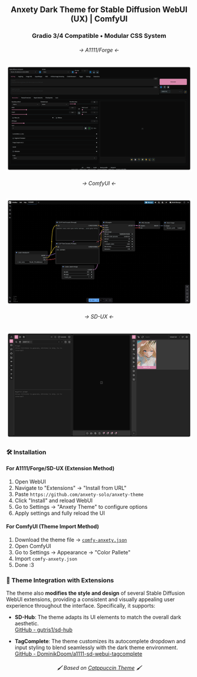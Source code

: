 <div align="center">
    <h2>Anxety Dark Theme for Stable Diffusion WebUI (UX) | ComfyUI</h2>
    <h3>Gradio 3/4 Compatible • Modular CSS System</h3>
</div>


<div align="center">
    <h6>-> A1111/Forge <-</h6>
    <img width="auto" height="auto" src="https://raw.githubusercontent.com/anxety-solo/anxety-theme/main/images/A1111.png"/>
    <h6>-> ComfyUI <-</h6>
    <img width="auto" height="auto" src="https://raw.githubusercontent.com/anxety-solo/anxety-theme/main/images/ComfyUI.png"/>
    <h6>-> SD-UX <-</h6>
    <img width="auto" height="auto" src="https://raw.githubusercontent.com/anxety-solo/anxety-theme/main/images/SD-UX.png"/>
</div>


### 🛠 Installation

#### For A1111/Forge/SD-UX (Extension Method)
1. Open WebUI
2. Navigate to "Extensions" → "Install from URL"
3. Paste `https://github.com/anxety-solo/anxety-theme`
4. Click "Install" and reload WebUI
5. Go to Settings → "Anxety Theme" to configure options
6. Apply settings and fully reload the UI

#### For ComfyUI (Theme Import Method)
1. Download the theme file → [`comfy-anxety.json`](https://github.com/anxety-solo/anxety-theme/blob/main/comfy-anxety.json)
2. Open ComfyUI
3. Go to Settings → Appearance → "Color Pallete"
4. Import `comfy-anxety.json`
5. Done :3


### 🎨 Theme Integration with Extensions

The theme also **modifies the style and design** of several Stable Diffusion WebUI extensions, providing a consistent and visually appealing user experience throughout the interface. Specifically, it supports:

- **SD-Hub**: The theme adapts its UI elements to match the overall dark aesthetic.
  </br>[GitHub - gutris1/sd-hub](https://github.com/gutris1/sd-hub)

- **TagComplete**: The theme customizes its autocomplete dropdown and input styling to blend seamlessly with the dark theme environment.
  </br>[GitHub - DominikDoom/a1111-sd-webui-tagcomplete](https://github.com/DominikDoom/a1111-sd-webui-tagcomplete)


<div align="center"> <h6>🖌 Based on <a href="https://github.com/catppuccin/stable-diffusion-webui">Catppuccin Theme</a> 🖌</h6> </div>
